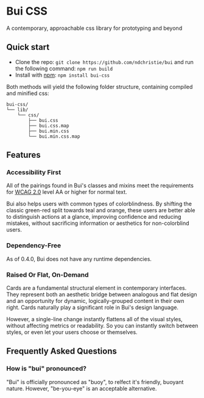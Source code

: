 # Bui CSS
A contemporary, approachable css library for prototyping and beyond

## Quick start

- Clone the repo: `git clone https://github.com/ndchristie/bui` and run the following command: `npm run build`
- Install with [npm](https://www.npmjs.com): `npm install bui-css`

Both methods will yield the following folder structure, containing compiled and minified css:
```
bui-css/
└── lib/
    └── css/
        ├── bui.css
        ├── bui.css.map
        ├── bui.min.css
        └── bui.min.css.map
```

## Features

### Accessibility First

All of the pairings found in Bui's classes and mixins meet the requirements for [WCAG 2.0](https://www.w3.org/TR/WCAG20/) level AA or higher for normal text.

Bui also helps users with common types of colorblindness.  By shifting the classic green-red split towards teal and orange, these users are better able to distinguish actions at a glance, improving confidence and reducing mistakes, without sacrificing information or aesthetics for non-colorblind users.

### Dependency-Free

As of 0.4.0, Bui does not have any runtime dependencies.

### Raised Or Flat, On-Demand

Cards are a fundamental structural element in contemporary interfaces.  They represent both an aesthetic bridge between analogous and flat design and an opportunity for dynamic, logically-grouped content in their own right.  Cards naturally play a significant role in Bui's design language.

However, a single-line change instantly flattens all of the visual styles, without affecting metrics or readability.  So you can instantly switch between styles, or even let your users choose or themselves.

## Frequently Asked Questions

### How is "bui" pronounced?

"Bui" is officially pronounced as "buoy", to relfect it's friendly, buoyant nature.  However, "be-you-eye" is an acceptable alternative.